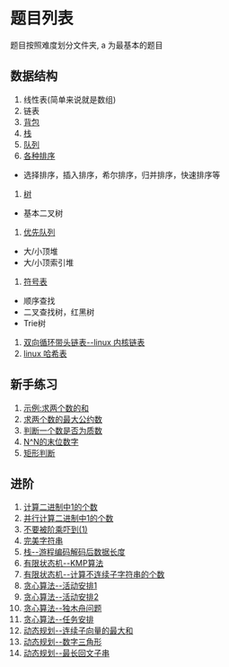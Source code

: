题目列表
====
题目按照难度划分文件夹, a 为最基本的题目

数据结构
---

1. 线性表(简单来说就是数组)
1. 链表
1. [背包](data_structure/Bag)
1. [栈](data_structure/Stack)
1. [队列](data_structure/Queue)
1. [各种排序](data_structure/Sort)
  + 选择排序，插入排序，希尔排序，归并排序，快速排序等
1. [树](data_structure/Tree)
  + 基本二叉树
1. [优先队列](data_structure/Heap)
  + 大/小顶堆
  + 大/小顶索引堆
1. [符号表](data_structure/SymbolTable)
  + 顺序查找
  + 二叉查找树，红黑树
  + Trie树
1. [双向循环带头链表--linux 内核链表](data_structure/linux_list.c)
1. [linux 哈希表](data_structure/linux_hlist.c)
 

新手练习
---

1. [示例:求两个数的和](a/add.c)
1. [求两个数的最大公约数](a/gcd.c)
1. [判断一个数是否为质数](a/isPrime.c)
1. [N^N的末位数字](a/lastDigitOfNPowerN.c)
1. [矩形判断](a/isRectangle.c)

进阶
---

1. [计算二进制中1的个数](b/count1binary.c)
1. [并行计算二进制中1的个数](b/count1binaryParallel.c)
1. [不要被阶乘吓到(1)](b/zerosInFactorial.c)
1. [完美字符串](b/perfectString.c)
1. [栈--游程编码解码后数据长度](b/uncmprsLength.c)
1. [有限状态机--KMP算法](b/KMP.c)
1. [有限状态机--计算不连续子字符串的个数](b/countDisctnSubstr.c)
1. [贪心算法--活动安排1](b/scheduleArrage.c)
1. [贪心算法--活动安排2](b/scheduleArrage2.c)
1. [贪心算法--独木舟问题](b/canoeNumber.c)
1. [贪心算法--任务安排](b/taskArrage.c)
1. [动态规划--连续子向量的最大和](b/findMaxSubArraySum.c)
1. [动态规划--数字三角形](b/triNumber.c)
1. [动态规划--最长回文子串](b/findMaxPldrmSubstr.c)

